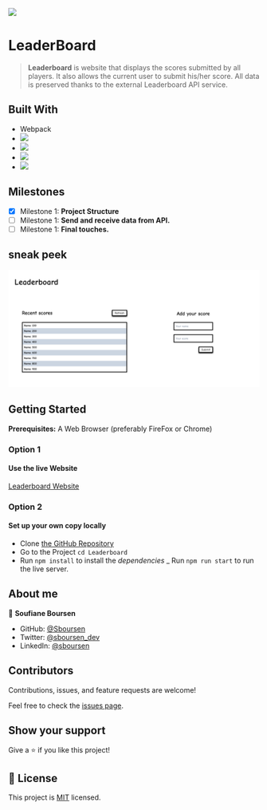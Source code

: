 ![](https://img.shields.io/badge/Microverse-blueviolet)

# LeaderBoard

> **Leaderboard** is website that displays the scores submitted by all players. It also allows the current user to submit his/her score. All data is preserved thanks to the external Leaderboard API service.

## Built With

- Webpack
- ![](https://img.shields.io/badge/HTML-5-orange)
- ![](https://img.shields.io/badge/Tailwind-CSS-blue)
- ![](https://img.shields.io/badge/JavaScript-ES6-yellow)
- ![](https://img.shields.io/badge/Webpack-5-green)

## Milestones

- [x] Milestone 1: **Project Structure**
- [ ] Milestone 1: **Send and receive data from API.**
- [ ] Milestone 1: **Final touches.**

## sneak peek

![](./src/images/app-screenshot.png)

## Getting Started

**Prerequisites:** A Web Browser (preferably FireFox or Chrome)

### **Option 1**

#### Use the live Website

[Leaderboard Website](https://sboursen.github.io/Leaderboard/)

### **Option 2**

#### Set up your own copy locally

- Clone [the GitHub Repository](https://github.com/Sboursen/Leaderboard)
- Go to the Project `cd Leaderboard`
- Run `npm install` to install the _dependencies_
  \_ Run `npm run start` to run the live server.

## About me

👤 **Soufiane Boursen**

- GitHub: [@Sboursen](https://github.com/Sboursen)
- Twitter: [@sboursen_dev](https://twitter.com/sboursen_dev)
- LinkedIn: [@sboursen](https://linkedin.com/in/sboursen)

## Contributors

Contributions, issues, and feature requests are welcome!

Feel free to check the [issues page](../../issues/).

## Show your support

Give a ⭐️ if you like this project!

## 📝 License

This project is [MIT](./MIT.md) licensed.
